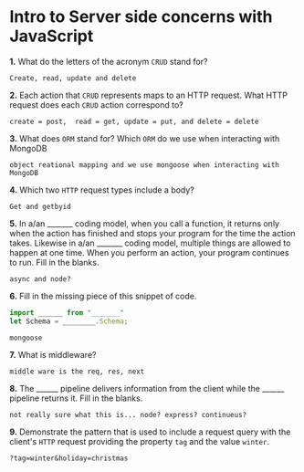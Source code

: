 # Intro to Server side concerns with JavaScript

**1.** What do the letters of the acronym `CRUD` stand for?
<!-- enter you answer in the space below -->
```
Create, read, update and delete
```
**2.** Each action that `CRUD` represents maps to an HTTP request. What HTTP request does each `CRUD` action correspond to?
<!-- enter you answer in the space below -->
```
create = post,  read = get, update = put, and delete = delete
```
**3.** What does `ORM` stand for? Which `ORM` do we use when interacting with MongoDB
<!-- enter you answer in the space below -->
```
object reational mapping and we use mongoose when interacting with MongoDB
```
**4.** Which two `HTTP` request types include a body?
<!-- enter you answer in the space below -->
```
Get and getbyid
```
**5.** In a/an _______ coding model, when you call a function, it returns only when the action has finished and stops your program for the time the action takes. Likewise in a/an _______ coding model, multiple things are allowed to happen at one time. When you perform an action, your program continues to run.  Fill in the blanks.
<!-- enter you answer in the space below -->
```
async and node?
```

**6.** Fill in the missing piece of this snippet of code.
```js
import ______ from "_______"
let Schema = ________.Schema;
```
<!-- enter you answer in the space below -->
```
mongoose
```
**7.** What is middleware?
<!-- enter you answer in the space below -->
```
middle ware is the req, res, next 
```
**8.** The ______ pipeline delivers information from the client while the ______ pipeline returns it. Fill in the blanks. 
<!-- enter you answer in the space below -->
```
not really sure what this is... node? express? continueus?
```
**9.** 
Demonstrate the pattern that is used to include a request query with the client's `HTTP` request providing the property `tag` and the value `winter`.
<!-- enter you answer in the space below -->
```
?tag=winter&holiday=christmas
```